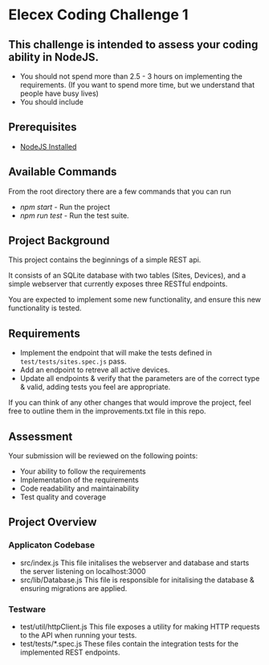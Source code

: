 # Elecex Coding Challenge 1

## This challenge is intended to assess your coding ability in NodeJS.

- You should not spend more than 2.5 - 3 hours on implementing the requirements. (If you want to spend more time, but we understand that people have busy lives)
- You should include 

## Prerequisites

- [NodeJS Installed](https://nodejs.org/en/download/)

## Available Commands

From the root directory there are a few commands that you can run
- _npm start_ - Run the project
- _npm run test_ - Run the test suite.

## Project Background

This project contains the beginnings of a simple REST api.

It consists of an SQLite database with two tables (Sites, Devices), and a simple webserver that currently exposes three RESTful endpoints.

You are expected to implement some new functionality, and ensure this new functionality is tested.

## Requirements

- Implement the endpoint that will make the tests defined in `test/tests/sites.spec.js` pass.
- Add an endpoint to retreve all active devices.
- Update all endpoints & verify that the parameters are of the correct type & valid, adding tests you feel are appropriate.

If you can think of any other changes that would improve the project, feel free to outline them in the improvements.txt file in this repo.

## Assessment

Your submission will be reviewed on the following points:

- Your ability to follow the requirements
- Implementation of the requirements
- Code readability and maintainability
- Test quality and coverage

## Project Overview

### Applicaton Codebase

- src/index.js
    This file initalises the webserver and database and starts the server listening on localhost:3000
- src/lib/Database.js
    This file is responsible for initalising the database & ensuring migrations are applied.

### Testware

- test/util/httpClient.js
    This file exposes a utility for making HTTP requests to the API when running your tests.
- test/tests/*.spec.js
    These files contain the integration tests for the implemented REST endpoints.